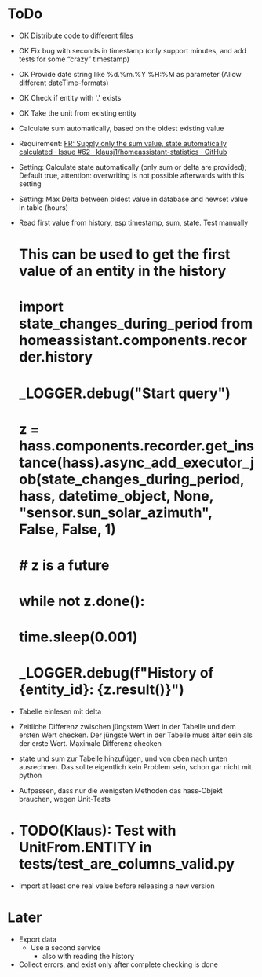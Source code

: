 # ToDo

- OK Distribute code to different files
- OK Fix bug with seconds in timestamp (only support minutes, and add tests for some “crazy” timestamp)
- OK Provide date string like %d.%m.%Y %H:%M as parameter (Allow different dateTime-formats)
- OK Check if entity with '.' exists
- OK Take the unit from existing entity

- Calculate sum automatically, based on the oldest existing value
- Requirement: [FR: Supply only the sum value, state automatically calculated · Issue #62 · klausj1/homeassistant-statistics · GitHub](https://github.com/klausj1/homeassistant-statistics/issues/62)
- Setting: Calculate state automatically (only sum or delta are provided); Default true, attention: overwriting is not possible afterwards with this setting
- Setting: Max Delta between oldest value in database and newset value in table (hours)
- Read first value from history, esp timestamp, sum, state. Test manually
    # This can be used to get the first value of an entity in the history
    # import state_changes_during_period from homeassistant.components.recorder.history
    # _LOGGER.debug("Start query")
    # z = hass.components.recorder.get_instance(hass).async_add_executor_job(state_changes_during_period, hass, datetime_object, None, "sensor.sun_solar_azimuth", False, False, 1)
    # # z is a future
    # while not z.done():
    #     time.sleep(0.001)
    # _LOGGER.debug(f"History of {entity_id}: {z.result()}")
- Tabelle einlesen mit delta
- Zeitliche Differenz zwischen jüngstem Wert in der Tabelle und dem ersten Wert checken. Der jüngste Wert in der Tabelle muss älter sein als der erste Wert. Maximale Differenz checken
- state und sum zur Tabelle hinzufügen, und von oben nach unten ausrechnen. Das sollte eigentlich kein Problem sein, schon gar nicht mit python
- Aufpassen, dass nur die wenigsten Methoden das hass-Objekt brauchen, wegen Unit-Tests
- # TODO(Klaus): Test with UnitFrom.ENTITY in tests/test_are_columns_valid.py

- Import at least one real value before releasing a new version

# Later

- Export data
    - Use a second service
        - also with reading the history
- Collect errors, and exist only after complete checking is done